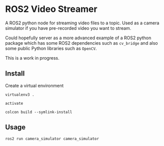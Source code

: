 # ROS2 Video Streamer

A ROS2 python node for streaming video files to a topic. 
Used as a camera simulator if you have pre-recorded video you want to stream.

Could hopefully server as a more advanced example of a ROS2 python package which has some ROS2 dependencies
such as `cv_bridge` and also some public Python libraries such as `OpenCV`.


This is a work in progress.

## Install
Create a virtual environment

`virtualenv3 .`

`activate`

`colcon build --symlink-install`


## Usage
`ros2 run camera_simulator camera_simulator`

